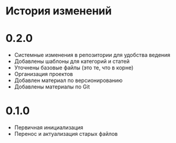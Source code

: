 # История изменений

# 0.2.0

* Системные изменения в репозитории для удобства ведения
* Добавлены шаблоны для категорий и статей
* Уточнены базовые файлы (это те, что в корне)
* Организация проектов 
* Добавлен материал по версионированию
* Добавлены материалы по Git

# 0.1.0

* Первичная инициализация
* Перенос и актуализация старых файлов

